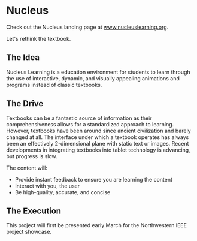 # Nucleus
Check out the Nucleus landing page at www.nucleuslearning.org.

Let's rethink the textbook.

## The Idea
Nucleus Learning is a education environment for students to learn through the use of interactive, dynamic, and visually appealing animations and programs instead of classic textbooks.

## The Drive
Textbooks can be a fantastic source of information as their comprehensiveness allows for a standardized approach to learning. However, textbooks have been around since ancient civilization and barely changed at all. The interface under which a textbook operates has always been an effectively 2-dimensional plane with static text or images. Recent developments in integrating textbooks into tablet technology is advancing, but progress is slow.

The content will:
* Provide instant feedback to ensure you are learning the content
* Interact with you, the user
* Be high-quality, accurate, and concise

## The Execution
This project will first be presented early March for the Northwestern IEEE project showcase.

